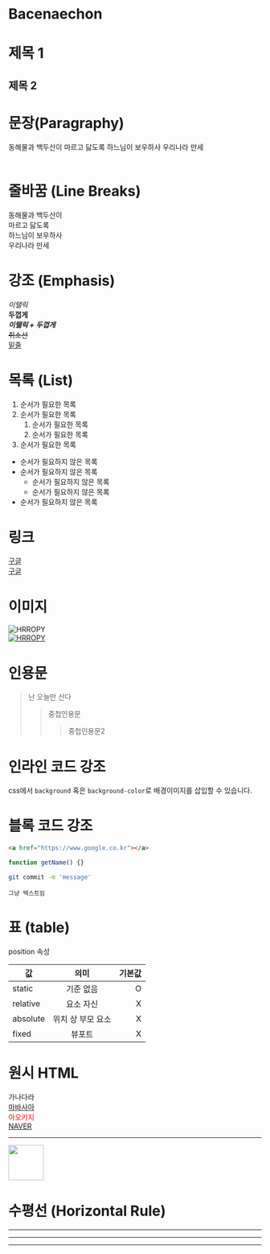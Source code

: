 # Bacenaechon

# 제목 1

## 제목 2

# 문장(Paragraphy)

동해물과 백두산이 마르고 닳도록
하느님이 보우하사 우리나라 만세
<br>
<br>

# 줄바꿈 (Line Breaks)

동해물과 백두산이<br>
마르고 닳도록<br>
하느님이 보우하사<br>
우리나라 만세

# 강조 (Emphasis)

_이탤릭_  
**두껍게**  
**_이탤릭 + 두껍게_**  
~~취소선~~  
<u>밑줄</u>

# 목록 (List)

1. 순서가 필요한 목록
1. 순서가 필요한 목록
   1. 순서가 필요한 목록
   1. 순서가 필요한 목록
1. 순서가 필요한 목록

- 순서가 필요하지 않은 목록
- 순서가 필요하지 않은 목록
  - 순서가 필요하지 않은 목록
  - 순서가 필요하지 않은 목록
- 순서가 필요하지 않은 목록

# 링크

<a href="https://google.com" title="구글로 이동" target="_blank">구글</a>  
[구글](https://google.com '구글로 이동')

# 이미지

![HRROPY](https://heropy.blog/css/images/logo.png)  
[![HRROPY](https://heropy.blog/css/images/logo.png)](https://google.com)

# 인용문

> 난 오늘만 산다
>
> > 중첩인용문
> >
> > > 중첩인용문2

# 인라인 코드 강조

css에서 `background` 혹은
`background-color`로 배경이미지를 삽입할 수 있습니다.

# 블록 코드 강조

```html
<a href="https://www.google.co.kr"></a>
```

```javascript
function getName() {}
```

```bash
git commit -m 'message'
```

```plaintext
그냥 텍스트임
```

# 표 (table)

position 속성

| 값       |       의미        | 기본값 |
| -------- | :---------------: | -----: |
| static   |     기준 없음     |      O |
| relative |     요소 자신     |      X |
| absolute | 위치 상 부모 요소 |      X |
| fixed    |      뷰포트       |      X |

# 원시 HTML

가나다라<br>
<u>마바사아</u>
<br>
<span style="color: red">아오키지</span>  
<a href="https://naver.com" title="NAVER로 이동" target="_blank">NAVER</a>

---

<img width="70" src="https://heropy.blog/css/images/logo.png">

# 수평선 (Horizontal Rule)

---

---

---
